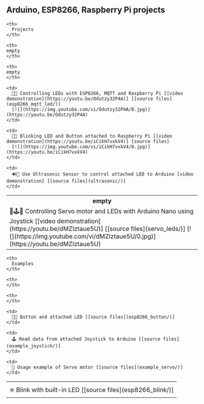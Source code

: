 ## Arduino, ESP8266, Raspberry Pi projects

<table>
  <tr>
    <th>
    empty
    </th>

    <th>
      Projects
    </th>

    <th>
    empty
    </th>

    <th>
    empty
    </th>
  </tr>

  <tr>
    <td>
      📡🕹🚨 Controlling Servo motor and LEDs with Arduino Nano using Joystick [[video demonstration](https://youtu.be/dMZIztaue5U)] [[source files](servo_leds/)]
      [![](https://img.youtube.com/vi/dMZIztaue5U/0.jpg)](https://youtu.be/dMZIztaue5U)
    </td>

    <td>
      🚥🔘 Controlling LEDs with ESP8266, MQTT and Raspberry Pi [[video demonstration](https://youtu.be/Odutzy32P4A)] [[source files](esp8266_mqtt_led/)]
      [![](https://img.youtube.com/vi/Odutzy32P4A/0.jpg)](https://youtu.be/Odutzy32P4A)
    </td>

    <td>
      🚨🔘 Blinking LED and Button attached to Raspberry Pi [[video demonstration](https://youtu.be/iCikH7vxkV4)] [source files]
      [![](https://img.youtube.com/vi/iCikH7vxkV4/0.jpg)](https://youtu.be/iCikH7vxkV4)
    </td>

    <td>
      🔊🚨 Use Ultrasonic Sensor to control attached LED to Arduino [video demonstration] [[source files](ultrasonic/)]
    </td>
  </tr>
</table>

<table>
  <tr>
    <th>
    </th>

    <th>
      Examples
    </th>

    <th>
    </th>

    <th>
    </th>
  </tr>

  <tr>
    <td>
      ✳️ Blink with built-in LED [[source files](esp8266_blink/)]
    </td>

    <td>
      🚨🔘 Button and attached LED [[source files](esp8266_button/)]
    </td>

    <td>
      🕹 Read data from attached Joystick to Arduino [[source files](example_joystick/)]
    </td>

    <td>
      📡 Usage example of Servo motor [[source files](example_servo/)]
    </td>
  </tr>
</table>
